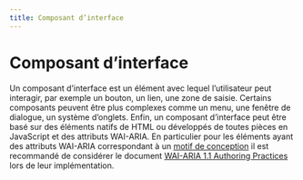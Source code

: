 ```yaml
---
title: Composant d’interface
---
```


# Composant d’interface


Un composant d’interface est un élément avec lequel l’utilisateur peut interagir, par exemple un bouton, un lien, une zone de saisie. Certains composants peuvent être plus complexes comme un menu, une fenêtre de dialogue, un système d’onglets. Enfin, un composant d’interface peut être basé sur des éléments natifs de HTML ou développés de toutes pièces en JavaScript et des attributs WAI-ARIA. En particulier pour les éléments ayant des attributs WAI-ARIA correspondant à un [motif de conception](#motif-de-conception) il est recommandé de considérer le document <span lang="en">[WAI-ARIA 1.1 Authoring Practices](http://www.w3.org/TR/wai-aria-practices/)</span> lors de leur implémentation.
